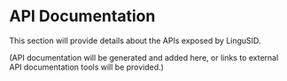 # API Documentation

This section will provide details about the APIs exposed by LinguSID.

(API documentation will be generated and added here, or links to external API documentation tools will be provided.)
